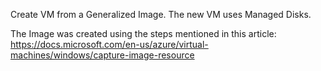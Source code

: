 Create VM from a Generalized Image. The new VM uses Managed Disks.

The Image was created using the steps mentioned in this article: https://docs.microsoft.com/en-us/azure/virtual-machines/windows/capture-image-resource
